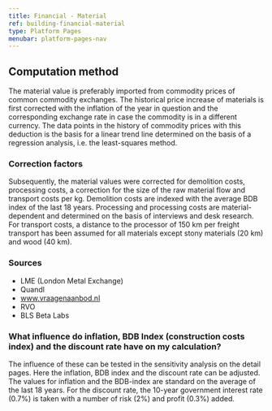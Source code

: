 ```yaml
---
title: Financial - Material
ref: building-financial-material
type: Platform Pages
menubar: platform-pages-nav
---
```


## Computation method
The material value is preferably imported from commodity prices of common commodity exchanges. The historical price increase of materials is first corrected with the inflation of the year in question and the corresponding exchange rate in case the commodity is in a different currency. The data points in the history of commodity prices with this deduction is the basis for a linear trend line determined on the basis of a regression analysis, i.e. the least-squares method.


### Correction factors
Subsequently, the material values were corrected for demolition costs, processing costs, a correction for the size of the raw material flow and transport costs per kg. Demolition costs are indexed with the average BDB index of the last 18 years. Processing and processing costs are material-dependent and determined on the basis of interviews and desk research. For transport costs, a distance to the processor of 150 km per freight transport has been assumed for all materials except stony materials (20 km) and wood (40 km).


### Sources
- LME (London Metal Exchange)
- Quandl
- www.vraagenaanbod.nl
- RVO
- BLS Beta Labs

### What influence do inflation, BDB Index (construction costs index) and the discount rate have on my calculation?
The influence of these can be tested in the sensitivity analysis on the detail pages. Here the inflation, BDB index and the discount rate can be adjusted. The values for inflation and the BDB-index are standard on the average of the last 18 years. For the discount rate, the 10-year government interest rate (0.7%) is taken with a number of risk (2%) and profit (0.3%) added.
